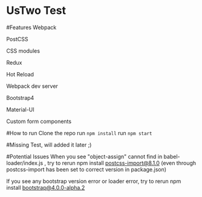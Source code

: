 UsTwo Test
=========================

#Features
Webpack

PostCSS

CSS modules

Redux

Hot Reload

Webpack dev server

Bootstrap4

Material-UI

Custom form components


#How to run
Clone the repo
run `npm install`
run `npm start`

#Missing
Test, will added it later ;)

#Potential Issues
When you see "object-assign" cannot find in babel-loader/index.js , try to rerun npm install postcss-import@8.1.0 (even through postcss-import has been set to correct version in package.json)

If you see any bootstrap version error or loader error, try to rerun npm install bootstrap@4.0.0-alpha.2

